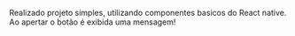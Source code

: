 Realizado projeto simples, utilizando componentes basicos do React native.
Ao apertar o botão é exibida uma mensagem!
